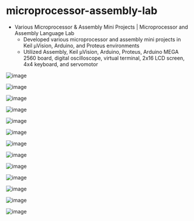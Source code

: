 # microprocessor-assembly-lab

* Various Microprocessor & Assembly Mini Projects | Microprocessor and Assembly Language Lab
  * Developed various microprocessor and assembly mini projects in Keil µVision, Arduino, and Proteus environments
  * Utilized Assembly, Keil µVision, Arduino, Proteus, Arduino MEGA 2560 board, digital oscilloscope, virtual terminal, 2x16 LCD screen, 4x4 keyboard, and servomotor

![image](https://github.com/amirbelbasi/microprocessor-assembly-lab/assets/58425120/f141e02f-c76d-46bb-80ac-1b63e2dfe09a)

![image](https://github.com/amirbelbasi/microprocessor-assembly-lab/assets/58425120/a71028c8-d74e-46fb-afb6-9c53ba67a643)

![image](https://github.com/amirbelbasi/microprocessor-assembly-lab/assets/58425120/a8db1339-6fe0-4528-9628-308d00684762)

![image](https://github.com/amirbelbasi/microprocessor-assembly-lab/assets/58425120/f5e3ce7c-7aa8-48fb-b996-92eaace2a8e9)

![image](https://github.com/amirbelbasi/microprocessor-assembly-lab/assets/58425120/5cd1a51a-0f9b-4ce2-a187-07b1105e6fd6)

![image](https://github.com/amirbelbasi/microprocessor-assembly-lab/assets/58425120/20e2b698-aabe-4f60-8bb8-89fd2a44ab6d)

![image](https://github.com/amirbelbasi/microprocessor-assembly-lab/assets/58425120/f02619ec-8231-4262-8fe5-999bf23136d9)

![image](https://github.com/amirbelbasi/microprocessor-assembly-lab/assets/58425120/f256ed00-7170-4a93-9453-14a2765eb434)

![image](https://github.com/amirbelbasi/microprocessor-assembly-lab/assets/58425120/69c2726f-4b63-4e4f-a643-9dadcb3315c7)

![image](https://github.com/amirbelbasi/microprocessor-assembly-lab/assets/58425120/d44b7b26-be3a-4b2c-a99f-cc14d33c1c87)

![image](https://github.com/amirbelbasi/microprocessor-assembly-lab/assets/58425120/a1de6ab3-209e-4883-9e2c-c209eb75151a)

![image](https://github.com/amirbelbasi/microprocessor-assembly-lab/assets/58425120/9b7f9832-e832-4fa0-ae8b-5de2ac819098)

![image](https://github.com/amirbelbasi/microprocessor-assembly-lab/assets/58425120/2c071130-7c67-460d-929f-920c9f7aec0a)
